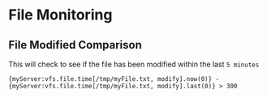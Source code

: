# File Monitoring

## File Modified Comparison

This will check to see if the file has been modified within the last `5 minutes`

```
{myServer:vfs.file.time[/tmp/myFile.txt, modify].now(0)} - {myServer:vfs.file.time[/tmp/myFile.txt, modify].last(0)} > 300
```
